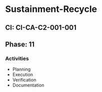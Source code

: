 # Sustainment-Recycle

## CI: CI-CA-C2-001-001
## Phase: 11

### Activities
- Planning
- Execution
- Verification
- Documentation
